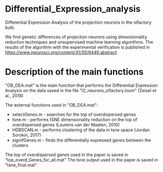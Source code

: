 # Differential_Expression_analysis
Differential Expression Analysis of the projection neurons in the olfactory bulb.

We find genetic differences of projection neurons using dimensionality reduction techniques and unsupervised machine learning algorithms. The results of the algorithm with the experimental verification is published in https://www.jneurosci.org/content/41/30/6449.abstract 


# Description of the main functions
"OB_DEA.mat" is the main function that performs the Differential Expression Analysis on the data saved in the file "l2_neurons_olfactory.loom" (Zeisel et al., 2018)

The external functions used in "OB_DEA.mat":

- selectGenes.m - searches for the top of overdispersed genes 
- tsne.m  - performs tSNE dimensionality reduction on the top of overdispersed genes (Laurens van der Maaten, 2010)
- HDBSCAN.m - performs clustering of the data in tsne space (Jordan Sorokin, 2017)
- signifGenes.m - finds the differentially expressed genes between the clusters 

The top of overdispersed genes used in the paper is saved in "top_overd_Genes_for_all.mat"
The tsne output used in the paper is saved in "tsne_final.mat" 



